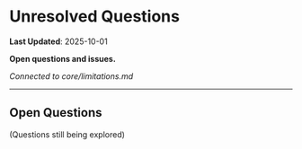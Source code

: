 # Unresolved Questions

**Last Updated**: 2025-10-01

**Open questions and issues.**

*Connected to core/limitations.md*

---

## Open Questions

(Questions still being explored)
